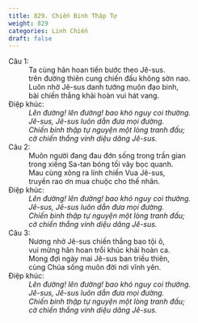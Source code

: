 ```yaml
---
title: 829. Chiến Binh Thập Tự
weight: 829
categories: Linh Chiến
draft: false
---
```

<dl><dt>Câu 1:</dt><dd data-verse="1">Ta cùng hân hoan tiến bước theo Jê-sus. <br/>trên đường thiên cung chiến đấu không sờn nao. <br/>Luôn nhờ Jê-sus danh tướng muôn đạo binh, <br/>bài chiến thắng khải hoàn vui hát vang. </dd><dt>Điệp khúc:</dt><dd data-chorus="1"><em>Lên đường! lên đường! bao khó nguy coi thường. <br/>Jê-sus, Jê-sus luôn dẫn đưa mọi đường. <br/>Chiến binh thập tự nguyện một lòng tranh đấu; <br/>cờ chiến thắng vinh diệu dâng Jê-sus. </em></dd><dt>Câu 2:</dt><dd data-verse="2">Muôn người đang đau đớn sống trong trần gian <br/>trong xiềng Sa-tan bóng tối vây bọc quanh. <br/>Mau cùng xông ra lính chiến Vua Jê-sus, <br/>truyền rao ơn mua chuộc cho thế nhân. </dd><dt>Điệp khúc:</dt><dd data-chorus="1"><em>Lên đường! lên đường! bao khó nguy coi thường. <br/>Jê-sus, Jê-sus luôn dẫn đưa mọi đường. <br/>Chiến binh thập tự nguyện một lòng tranh đấu; <br/>cờ chiến thắng vinh diệu dâng Jê-sus. </em></dd><dt>Câu 3:</dt><dd data-verse="3">Nương nhờ Jê-sus chiến thắng bao tội ô, <br/>vui mừng hân hoan trổi khúc khải hoàn ca. <br/>Mong đợi ngày mai Jê-sus ban triều thiên, <br/>cùng Chúa sống muôn đời nơi vĩnh yên. </dd><dt>Điệp khúc:</dt><dd data-chorus="1"><em>Lên đường! lên đường! bao khó nguy coi thường. <br/>Jê-sus, Jê-sus luôn dẫn đưa mọi đường. <br/>Chiến binh thập tự nguyện một lòng tranh đấu; <br/>cờ chiến thắng vinh diệu dâng Jê-sus. </em></dd></dl>